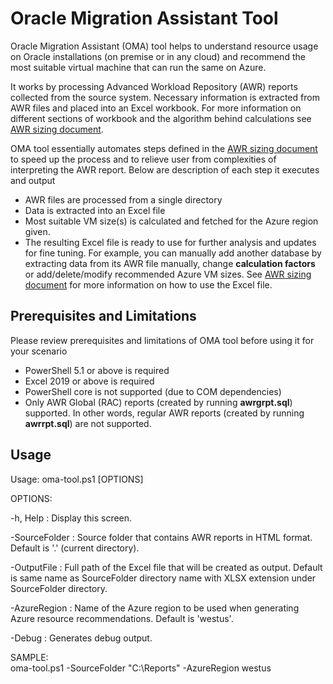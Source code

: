 # Oracle Migration Assistant Tool

Oracle Migration Assistant (OMA) tool helps to understand resource usage on Oracle installations (on premise or in any cloud) and recommend the most suitable virtual machine that can run the same on Azure.

It works by processing Advanced Workload Repository (AWR) reports collected from the source system. Necessary information is extracted from AWR files and placed into an Excel workbook. For more information on different sections of workbook and the algorithm behind calculations see [AWR sizing document](/az-oracle-sizing/AWR%20Sizing%20Instructions.pdf).

OMA tool essentially automates steps defined in the [AWR sizing document](/az-oracle-sizing/AWR%20Sizing%20Instructions.pdf) to speed up the process and to relieve user from complexities of interpreting the AWR report. Below are description of each step it executes and output

* AWR files are processed from a single directory
* Data is extracted into an Excel file
* Most suitable VM size(s) is calculated and fetched for the Azure region given.
* The resulting Excel file is ready to use for further analysis and updates for fine tuning. For example, you can manually add another database by extracting data from its AWR file manually, change **calculation factors** or add/delete/modify recommended Azure VM sizes. See [AWR sizing document](/az-oracle-sizing/AWR%20Sizing%20Instructions.pdf) for more information on how to use the Excel file.

## Prerequisites and Limitations

Please review prerequisites and limitations of OMA tool before using it for your scenario

* PowerShell 5.1 or above is required
* Excel 2019 or above is required
* PowerShell core is not supported (due to COM dependencies)
* Only AWR Global (RAC) reports (created by running **awrgrpt.sql**) supported. In other words, regular AWR reports (created by running **awrrpt.sql**) are not supported.

## Usage

Usage: oma-tool.ps1 [OPTIONS]

OPTIONS:

   -h, Help          : Display this screen.
   
   -SourceFolder     : Source folder that contains AWR reports in HTML format. Default is '.' (current directory).
   
   -OutputFile       : Full path of the Excel file that will be created as output. Default is same name as SourceFolder directory name with XLSX extension under SourceFolder directory.
   
   -AzureRegion      : Name of the Azure region to be used when generating Azure resource recommendations. Default is 'westus'.
   
   -Debug            : Generates debug output.
   
SAMPLE:   
   oma-tool.ps1 -SourceFolder "C:\Reports" -AzureRegion westus
